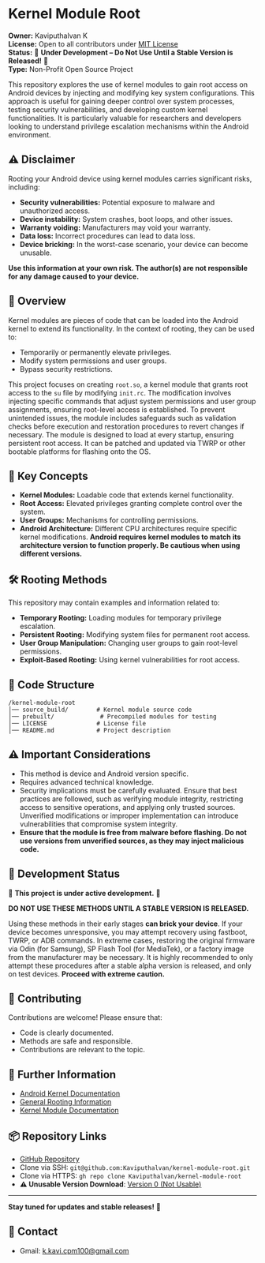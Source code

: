 # Kernel Module Root

**Owner:** Kaviputhalvan K  
**License:** Open to all contributors under [MIT License](LICENSE)  
**Status:** 🚨 **Under Development – Do Not Use Until a Stable Version is Released!** 🚨  
**Type:** Non-Profit Open Source Project

This repository explores the use of kernel modules to gain root access on Android devices by injecting and modifying key system configurations. This approach is useful for gaining deeper control over system processes, testing security vulnerabilities, and developing custom kernel functionalities. It is particularly valuable for researchers and developers looking to understand privilege escalation mechanisms within the Android environment.

## ⚠️ Disclaimer
Rooting your Android device using kernel modules carries significant risks, including:

- **Security vulnerabilities:** Potential exposure to malware and unauthorized access.
- **Device instability:** System crashes, boot loops, and other issues.
- **Warranty voiding:** Manufacturers may void your warranty.
- **Data loss:** Incorrect procedures can lead to data loss.
- **Device bricking:** In the worst-case scenario, your device can become unusable.

**Use this information at your own risk. The author(s) are not responsible for any damage caused to your device.**

## 📌 Overview
Kernel modules are pieces of code that can be loaded into the Android kernel to extend its functionality. In the context of rooting, they can be used to:

- Temporarily or permanently elevate privileges.
- Modify system permissions and user groups.
- Bypass security restrictions.

This project focuses on creating `root.so`, a kernel module that grants root access to the `su` file by modifying `init.rc`. The modification involves injecting specific commands that adjust system permissions and user group assignments, ensuring root-level access is established. To prevent unintended issues, the module includes safeguards such as validation checks before execution and restoration procedures to revert changes if necessary. The module is designed to load at every startup, ensuring persistent root access. It can be patched and updated via TWRP or other bootable platforms for flashing onto the OS.

## 🔑 Key Concepts
- **Kernel Modules:** Loadable code that extends kernel functionality.
- **Root Access:** Elevated privileges granting complete control over the system.
- **User Groups:** Mechanisms for controlling permissions.
- **Android Architecture:** Different CPU architectures require specific kernel modifications. **Android requires kernel modules to match its architecture version to function properly. Be cautious when using different versions.**

## 🛠️ Rooting Methods
This repository may contain examples and information related to:

- **Temporary Rooting:** Loading modules for temporary privilege escalation.
- **Persistent Rooting:** Modifying system files for permanent root access.
- **User Group Manipulation:** Changing user groups to gain root-level permissions.
- **Exploit-Based Rooting:** Using kernel vulnerabilities for root access.

## 📂 Code Structure
```
/kernel-module-root
│── source_build/        # Kernel module source code
│── prebuilt/             # Precompiled modules for testing
│── LICENSE              # License file
│── README.md            # Project description
```

## ⚠️ Important Considerations
- This method is device and Android version specific.
- Requires advanced technical knowledge.
- Security implications must be carefully evaluated. Ensure that best practices are followed, such as verifying module integrity, restricting access to sensitive operations, and applying only trusted sources. Unverified modifications or improper implementation can introduce vulnerabilities that compromise system integrity.
- **Ensure that the module is free from malware before flashing. Do not use versions from unverified sources, as they may inject malicious code.**

## 🚧 Development Status
🚨 **This project is under active development.** 🚨

**DO NOT USE THESE METHODS UNTIL A STABLE VERSION IS RELEASED.**

Using these methods in their early stages **can brick your device**. If your device becomes unresponsive, you may attempt recovery using fastboot, TWRP, or ADB commands. In extreme cases, restoring the original firmware via Odin (for Samsung), SP Flash Tool (for MediaTek), or a factory image from the manufacturer may be necessary. It is highly recommended to only attempt these procedures after a stable alpha version is released, and only on test devices. **Proceed with extreme caution.**

## 🤝 Contributing
Contributions are welcome! Please ensure that:

- Code is clearly documented.
- Methods are safe and responsible.
- Contributions are relevant to the topic.

## 📖 Further Information
- [Android Kernel Documentation](https://source.android.com/docs/core/architecture/kernel)
- [General Rooting Information](https://forum.xda-developers.com/)
- [Kernel Module Documentation](https://www.kernel.org/doc/html/latest/)

## 📦 Repository Links
- [GitHub Repository](https://github.com/Kaviputhalvan/kernel-module-root.git)
- Clone via SSH: `git@github.com:Kaviputhalvan/kernel-module-root.git`
- Clone via HTTPS: `gh repo clone Kaviputhalvan/kernel-module-root`
- **⚠️ Unusable Version Download**: [Version 0 (Not Usable)](https://github.com/Kaviputhalvan/kernel-module-root/archive/refs/heads/ver-0(un-useable).zip)

---

**Stay tuned for updates and stable releases!** 🚀

## 📧 Contact
- Gmail: [k.kavi.cpm100@gmail.com](mailto://k.kavi.cpm100@gmail.com)

